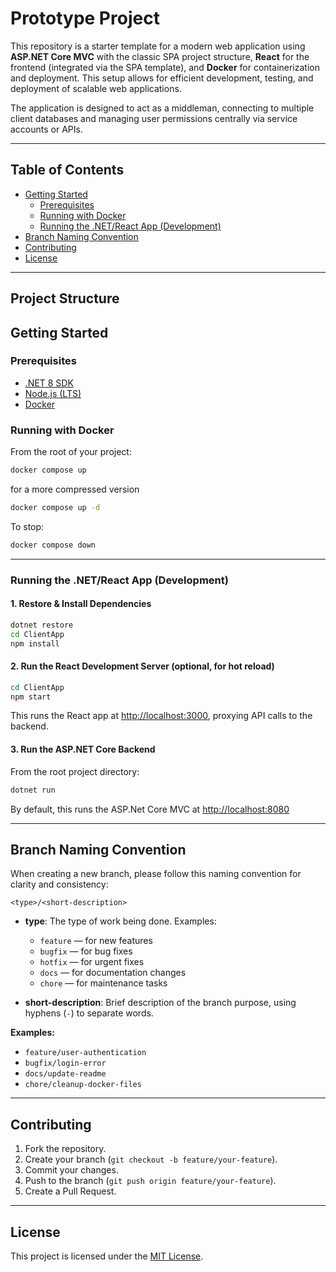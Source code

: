 # Prototype Project

This repository is a starter template for a modern web application using **ASP.NET Core MVC** with the classic SPA project structure, **React** for the frontend (integrated via the SPA template), and **Docker** for containerization and deployment. This setup allows for efficient development, testing, and deployment of scalable web applications.

The application is designed to act as a middleman, connecting to multiple client databases and managing user permissions centrally via service accounts or APIs.

---

## Table of Contents

- [Getting Started](#getting-started)
  - [Prerequisites](#prerequisites)
  - [Running with Docker](#running-with-docker)
  - [Running the .NET/React App (Development)](#running-the-netreact-app-development)
- [Branch Naming Convention](#branch-naming-convention)
- [Contributing](#contributing)
- [License](#license)

---

## Project Structure

## Getting Started

### Prerequisites

- [.NET 8 SDK](https://dotnet.microsoft.com/download)
- [Node.js (LTS)](https://nodejs.org/en/download/)
- [Docker](https://www.docker.com/products/docker-desktop/)

### Running with Docker

From the root of your project:

```sh
docker compose up
```

for a more compressed version

```sh
docker compose up -d
```

To stop:

```sh
docker compose down
```

---

### Running the .NET/React App (Development)

#### 1. Restore & Install Dependencies

```sh
dotnet restore
cd ClientApp
npm install
```

#### 2. Run the React Development Server (optional, for hot reload)

```sh
cd ClientApp
npm start
```
This runs the React app at [http://localhost:3000](http://localhost:3000), proxying API calls to the backend.

#### 3. Run the ASP.NET Core Backend

From the root project directory:

```sh
dotnet run
```
By default, this runs the ASP.Net Core MVC at [http://localhost:8080](http://localhost:8080)

---

## Branch Naming Convention

When creating a new branch, please follow this naming convention for clarity and consistency:

```
<type>/<short-description>
```

- **type**: The type of work being done. Examples:
  - `feature` — for new features
  - `bugfix` — for bug fixes
  - `hotfix` — for urgent fixes
  - `docs` — for documentation changes
  - `chore` — for maintenance tasks

- **short-description**: Brief description of the branch purpose, using hyphens (`-`) to separate words.

**Examples:**
- `feature/user-authentication`
- `bugfix/login-error`
- `docs/update-readme`
- `chore/cleanup-docker-files`

---

## Contributing

1. Fork the repository.
2. Create your branch (`git checkout -b feature/your-feature`).
3. Commit your changes.
4. Push to the branch (`git push origin feature/your-feature`).
5. Create a Pull Request.

---

## License

This project is licensed under the [MIT License](LICENSE).
